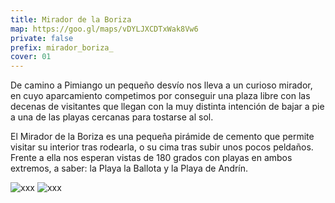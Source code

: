 ```yaml
---
title: Mirador de la Boriza
map: https://goo.gl/maps/vDYLJXCDTxWak8Vw6
private: false
prefix: mirador_boriza_
cover: 01
---
```

De camino a Pimiango un pequeño desvío nos lleva a un curioso mirador, en cuyo aparcamiento competimos por conseguir una plaza libre con las decenas de visitantes que llegan con la muy distinta intención de bajar a pie a una de las playas cercanas para tostarse al sol.

El Mirador de la Boriza es una pequeña pirámide de cemento que permite visitar su interior tras rodearla, o su cima tras subir unos pocos peldaños. Frente a ella nos esperan vistas de 180 grados con playas en ambos extremos, a saber: la Playa la Ballota y la Playa de Andrín.


![xxx](01)
![xxx](02)